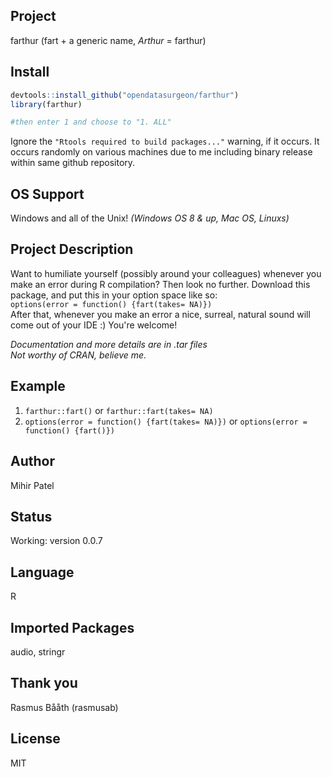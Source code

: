 Project
-------
farthur (fart + a generic name, *Arthur* = farthur)

Install
-------
`````r
devtools::install_github("opendatasurgeon/farthur")
library(farthur) 

#then enter 1 and choose to "1. ALL"
`````
Ignore the `"Rtools required to build packages..."` warning, if it occurs. It occurs randomly on various machines due to me including binary release within same github repository.

OS Support
----------
Windows and all of the Unix! *(Windows OS 8 & up, Mac OS, Linuxs)*

Project Description
--------------------
Want to humiliate yourself (possibly around your colleagues) whenever you make an error during R compilation? Then look no further. Download this package, and put this in your option space like so:    
`options(error = function() {fart(takes= NA)})`     
After that, whenever you make an error a nice, surreal, natural sound will come out of your IDE :) You're welcome!

*Documentation and more details are in .tar files*          
*Not worthy of CRAN, believe me.*

Example
-------
1) `farthur::fart()` or `farthur::fart(takes= NA)`
2) `options(error = function() {fart(takes= NA)})` or `options(error = function() {fart()})`

Author
-------
Mihir Patel

Status
------
Working: version 0.0.7      

Language
---------
R

Imported Packages
----------
audio, stringr

Thank you
--------
Rasmus Bååth (rasmusab)

License
--------
MIT
